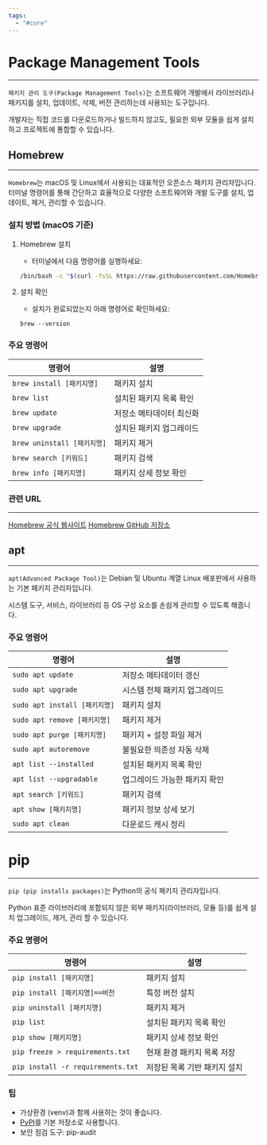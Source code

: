 ```yaml
---
tags:
  - "#core"
---
```

# Package Management Tools
---
`패키지 관리 도구(Package Management Tools)`는 소프트웨어 개발에서 라이브러리나 패키지를 설치, 업데이트, 삭제, 버전 관리하는데 사용되는 도구입니다.

개발자는 직접 코드를 다운로드하거나 빌드하지 않고도, 필요한 외부 모듈을 쉽게 설치하고 프로젝트에 통합할 수 있습니다.

## Homebrew
---
`Homebrew`는 macOS 및 Linux에서 사용되는 대표적인 오픈소스 패키지 관리자입니다. 터미널 명령어를 통해 간단하고 효율적으로 다양한 소프트웨어와 개발 도구를 설치, 업데이트, 제거, 관리할 수 있습니다.

### 설치 방법 (macOS 기준)
1. Homebrew 설치 
	- 터미널에서 다음 명령어를 실행하세요:
	```bash
	/bin/bash -c "$(curl -fsSL https://raw.githubusercontent.com/Homebrew/install/HEAD/install.sh)"
	```
    
2. 설치 확인 
	- 설치가 완료되었는지 아래 명령어로 확인하세요:
	```shell
	brew --version
	```


### 주요 명령어
| **명령어**                 | **설명**        |
| ----------------------- | ------------- |
| `brew install [패키지명]`   | 패키지 설치        |
| `brew list`             | 설치된 패키지 목록 확인 |
| `brew update`           | 저장소 메타데이터 최신화 |
| `brew upgrade`          | 설치된 패키지 업그레이드 |
| `brew uninstall [패키지명]` | 패키지 제거        |
| `brew search [키워드]`     | 패키지 검색        |
| `brew info [패키지명]`      | 패키지 상세 정보 확인  |

### 관련 URL
---
[Homebrew 공식 웹사이트](https://brew.sh/)
[Homebrew GitHub 저장소](https://github.com/Homebrew/brew)

## apt
---
`apt(Advanced Package Tool)`는 Debian 및 Ubuntu 계열 Linux 배포판에서 사용하는 기본 패키지 관리자입니다. 

시스템 도구, 서비스, 라이브러리 등 OS 구성 요소를 손쉽게 관리할 수 있도록 해줍니다.

### 주요 명령어
| 명령어                       | 설명               |
| ------------------------- | ---------------- |
| `sudo apt update`         | 저장소 메타데이터 갱신     |
| `sudo apt upgrade`        | 시스템 전체 패키지 업그레이드 |
| `sudo apt install [패키지명]` | 패키지 설치           |
| `sudo apt remove [패키지명]`  | 패키지 제거           |
| `sudo apt purge [패키지명]`   | 패키지 + 설정 파일 제거   |
| `sudo apt autoremove`     | 불필요한 의존성 자동 삭제   |
| `apt list --installed`    | 설치된 패키지 목록 확인    |
| `apt list --upgradable`   | 업그레이드 가능한 패키지 확인 |
| `apt search [키워드]`        | 패키지 검색           |
| `apt show [패키지명]`         | 패키지 정보 상세 보기     |
| `sudo apt clean`          | 다운로드 캐시 정리       |

# pip
---
`pip (pip installs packages)`는 Python의 공식 패키지 관리자입니다. 

Python 표준 라이브러리에 포함되지 않은 외부 패키지(라이브러리, 모듈 등)를 쉽게 설치 업그레이드, 제거, 관리 할 수 있습니다. 

### 주요 명령어
| **명령어**                           | **설명**           |
| --------------------------------- | ---------------- |
| `pip install [패키지명]`              | 패키지 설치           |
| `pip install [패키지명]==버전`          | 특정 버전 설치         |
| `pip uninstall [패키지명]`            | 패키지 제거           |
| `pip list`                        | 설치된 패키지 목록 확인    |
| `pip show [패키지명]`                 | 패키지 상세 정보 확인     |
| `pip freeze > requirements.txt`   | 현재 환경 패키지 목록 저장  |
| `pip install -r requirements.txt` | 저장된 목록 기반 패키지 설치 |
### 팁 
- 가상환경 (venv)과 함께 사용하는 것이 좋습니다.
- [PyPI](https://pypi.org/)를 기본 저장소로 사용합니다.
- 보안 점검 도구: pip-audit